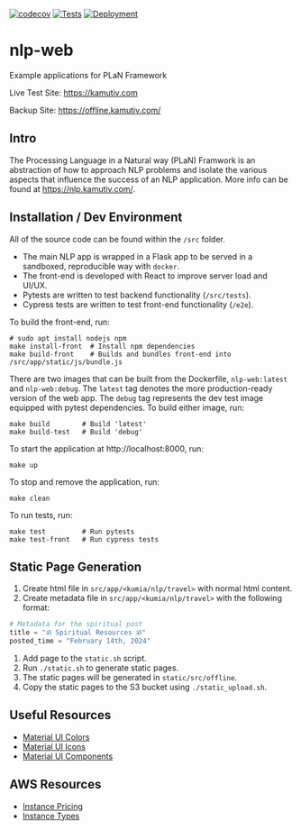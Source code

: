 [![codecov](https://codecov.io/gh/nickumia/nlp-web/branch/main/graph/badge.svg?token=AS2C57SSHY)](https://codecov.io/gh/nickumia/nlp-web)
[![Tests](https://github.com/nickumia/nlp-web/actions/workflows/commit.yml/badge.svg)](https://github.com/nickumia/nlp-web/actions/workflows/commit.yml)
[![Deployment](https://github.com/nickumia/nlp-web/actions/workflows/deploy.yml/badge.svg)](https://github.com/nickumia/nlp-web/actions/workflows/deploy.yml)

# nlp-web
Example applications for PLaN Framework

Live Test Site: https://kamutiv.com

Backup Site: https://offline.kamutiv.com/

## Intro

The Processing Language in a Natural way (PLaN) Framwork is an abstraction of how to approach NLP problems
and isolate the various aspects that influence the success of an NLP application.  More info can be found at
https://nlp.kamutiv.com/.

## Installation / Dev Environment

All of the source code can be found within the `/src` folder.
  - The main NLP app is wrapped in a Flask app to be served in a sandboxed, reproducible way with `docker`.
  - The front-end is developed with React to improve server load and UI/UX.
  - Pytests are written to test backend functionality (`/src/tests`).
  - Cypress tests are written to test front-end functionality (`/e2e`).

To build the front-end, run:

  ```
  # sudo apt install nodejs npm
  make install-front  # Install npm dependencies
  make build-front    # Builds and bundles front-end into /src/app/static/js/bundle.js
  ```

There are two images that can be built from the Dockerfile, `nlp-web:latest` and `nlp-web:debug`.  The `latest`
tag denotes the more production-ready version of the web app.  The `debug` tag represents the dev test image
equipped with pytest dependencies.  To build either image, run:

  ```
  make build        # Build 'latest'
  make build-test   # Build 'debug'
  ```

To start the application at http://localhost:8000, run:

  ```
  make up
  ```

To stop and remove the application, run:

  ```
  make clean
  ```

To run tests, run:

  ```
  make test         # Run pytests
  make test-front   # Run cypress tests
  ```


## Static Page Generation

1. Create html file in `src/app/<kumia/nlp/travel>` with normal html content.
1. Create metadata file in `src/app/<kumia/nlp/travel>` with the following format:
```python
# Metadata for the spiritual post
title = "ॐ Spiritual Resources ॐ"
posted_time = "February 14th, 2024"
```

1. Add page to the `static.sh` script.
1. Run `./static.sh` to generate static pages.
1. The static pages will be generated in `static/src/offline`.
1. Copy the static pages to the S3 bucket using `./static_upload.sh`.

## Useful Resources

- [Material UI Colors](https://materialui.co/colors/)
- [Material UI Icons](https://mui.com/components/material-icons/)
- [Material UI Components](https://mui.com/components/)

## AWS Resources

- [Instance Pricing](https://aws.amazon.com/ec2/pricing/on-demand/)
- [Instance Types](https://docs.aws.amazon.com/AWSEC2/latest/UserGuide/burstable-performance-instances.html)
